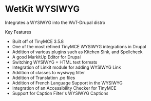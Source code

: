 WetKit WYSIWYG
================
Integrates a WYSIWYG into the WxT-Drupal distro

Key Features
* Built off of TinyMCE 3.5.8
* One of the most refined TinyMCE WYSIWYG integrations in Drupal
* Addition of various plugins such as Kitchen Sink, and Spellcheck
* A good MarkitUp Editor for Drupal
* Switching WYSIWYG + HTML text formats
* Integration of Linkit module for adding WYSIWYG Link
* Addition of classes to wysiwyg filter
* Addition of Translation .po files
* Addition of French Language Support in the WYSIWYG
* Integration of an Accessibility Checker for TinyMCE
* Support for Caption Filter's WYSIWYG Captions